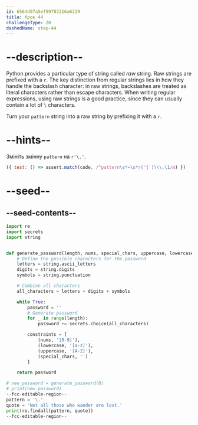 ```yaml
---
id: 6564d97a5ef99783216a6229
title: Крок 44
challengeType: 20
dashedName: step-44
---
```


# --description--

Python provides a particular type of string called *raw* string. Raw strings are prefixed with a `r`. The key distinction from regular strings lies in how they handle the backslash character: in raw strings, backslashes are treated as literal characters rather than escape characters. When writing regular expressions, using raw strings is a good practice, since they can usually contain a lot of `\` characters.

Turn your `pattern` string into a raw string by prefixing it with a `r`.

# --hints--

Змініть змінну `pattern` на `r'\.'`.

```js
({ test: () => assert.match(code, /^pattern\s*=\s*r("|')\\\.\1/m) })
```

# --seed--

## --seed-contents--

```py
import re
import secrets
import string


def generate_password(length, nums, special_chars, uppercase, lowercase):
    # Define the possible characters for the password
    letters = string.ascii_letters
    digits = string.digits
    symbols = string.punctuation

    # Combine all characters
    all_characters = letters + digits + symbols

    while True:
        password = ''
        # Generate password
        for _ in range(length):
            password += secrets.choice(all_characters)

        constraints = [
            (nums, '[0-9]'),
            (lowercase, '[a-z]'),
            (uppercase, '[A-Z]'),
            (special_chars, '')
        ]        

    return password

# new_password = generate_password(8)
# print(new_password)
--fcc-editable-region--
pattern = '\.'
quote = 'Not all those who wander are lost.'
print(re.findall(pattern, quote))
--fcc-editable-region--
```
